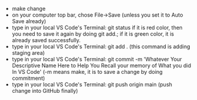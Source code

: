 - make change
- on your computer top bar, chose File->Save (unless you set it to Auto Save already)
- type in your local VS Code's Terminal: git status
if it is red color, then you need to save it again by doing git add.; if it is green color, it is already saved successfully.
- type in your local VS Code's Terminal: git add .
(this command is adding staging area)
- type in your local VS Code's Terminal: git commit -m 'Whatever Your Descriptive Name Here to Help You Recall your memory of What you did In VS Code'
(-m means make, it is to save a change by doing commitment)
- type in your local VS Code's Terminal: git push origin main
(push change into GitHub finally)